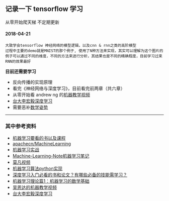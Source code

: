 
## 记录一下 tensorflow 学习
从零开始爬天梯
不定期更新

#### 2018-04-21
```
大致学会tensorflow 神经网络的模型逻辑，以及cnn & rnn之类的高阶模型
过程中主要的demo就是MNIST的那个例子, 使用了N种方法来实现，其实可以理解为这个图片的例子可以通过不同的维度，不同的方法来进行分析，其结果也是不同的精确程度，目前学习过来RNN的效果最好
```
**目前还需要学习**

- 反向传播的实现原理
- 看完《神经网络与深度学习》，目前看完前两章（共六章）
- 从零开始看 andrew ng 的[机器教学视频](https://www.bilibili.com/video/av9912938/?p=2)
- [台大李宏毅深度学习](https://www.bilibili.com/video/av9770302/)
- 需要恶补[数学姿势](https://github.com/JustFollowUs/Machine-Learning)

- - - -

### 其中参考资料
- [机器学习要看的书以及课程](https://github.com/JustFollowUs/Machine-Learning)
- [apachecn/MachineLearning](https://github.com/apachecn/MachineLearning)
- [机器学习实战](http://ml.apachecn.org/mlia/)
- [Machine-Learning-Note机器学习笔记](https://github.com/lcatro/Machine-Learning-Note)
- [莫凡视频](https://morvanzhou.github.io/tutorials/machine-learning/tensorflow/5-16-transfer-learning/)
- [机器学习算法python实现](https://github.com/lawlite19/MachineLearning_Python#%E6%9C%BA%E5%99%A8%E5%AD%A6%E4%B9%A0%E7%AE%97%E6%B3%95python%E5%AE%9E%E7%8E%B0)
- [深度学习入门必看的书和论文？有哪些必备的技能需学习？](https://www.zhihu.com/question/31785984)
- [机器学习理论篇1：机器学习的数学基础](https://zhuanlan.zhihu.com/p/25197792)
- [吴恩达的机器教学视频](https://www.bilibili.com/video/av9912938/?p=2)
- [台大李宏毅深度学习](https://www.bilibili.com/video/av9770302/)
